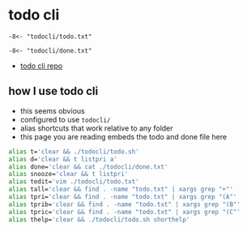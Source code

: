 # todo cli

```text
-8<- "todocli/todo.txt"
```

```text
-8<- "todocli/done.txt"
```

- [todo cli repo](https://github.com/todotxt/todo.txt-cli)

## how I use todo cli

- this seems obvious
- configured to use `todocli/`
- alias shortcuts that work relative to any folder
- this page you are reading embeds the todo and done file here

```sh
alias t='clear && ./todocli/todo.sh'
alias d='clear && t listpri a'
alias done='clear && cat ./todocli/done.txt'
alias snooze='clear && t listpri'
alias tedit='vim ./todocli/todo.txt'
alias tall='clear && find . -name "todo.txt" | xargs grep "+"'
alias tpri='clear && find . -name "todo.txt" | xargs grep "(A"'
alias tprib='clear && find . -name "todo.txt" | xargs grep "(B"'
alias tpric='clear && find . -name "todo.txt" | xargs grep "(C"'
alias thelp='clear && ./todocli/todo.sh shorthelp'
```
